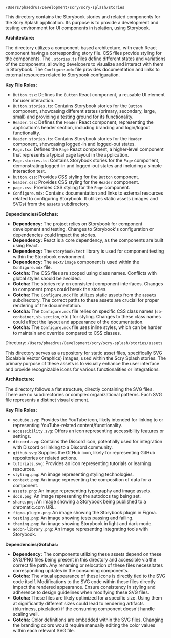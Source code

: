 ```
/Users/phaedrus/Development/scry/scry-splash/stories
```

This directory contains the Storybook stories and related components for the Scry Splash application. Its purpose is to provide a development and testing environment for UI components in isolation, using Storybook.

**Architecture:**

The directory utilizes a component-based architecture, with each React component having a corresponding story file. CSS files provide styling for the components. The `.stories.ts` files define different states and variations of the components, allowing developers to visualize and interact with them in Storybook. The `Configure.mdx` file provides documentation and links to external resources related to Storybook configuration.

**Key File Roles:**

*   `Button.tsx`: Defines the `Button` React component, a reusable UI element for user interaction.
*   `Button.stories.ts`: Contains Storybook stories for the `Button` component, showcasing different states (primary, secondary, large, small) and providing a testing ground for its functionality.
*   `Header.tsx`: Defines the `Header` React component, representing the application's header section, including branding and login/logout functionality.
*   `Header.stories.ts`: Contains Storybook stories for the `Header` component, showcasing logged-in and logged-out states.
*   `Page.tsx`: Defines the `Page` React component, a higher-level component that represents a typical page layout in the application.
*   `Page.stories.ts`: Contains Storybook stories for the `Page` component, demonstrating logged-in and logged-out states and including a simple interaction test.
*   `button.css`: Provides CSS styling for the `Button` component.
*   `header.css`: Provides CSS styling for the `Header` component.
*   `page.css`: Provides CSS styling for the `Page` component.
*   `Configure.mdx`: Contains documentation and links to external resources related to configuring Storybook. It utilizes static assets (images and SVGs) from the `assets` subdirectory.

**Dependencies/Gotchas:**

*   **Dependency:** The project relies on Storybook for component development and testing. Changes to Storybook's configuration or dependencies could impact the stories.
*   **Dependency:** React is a core dependency, as the components are built using React.
*   **Dependency:** The `storybook/test` library is used for component testing within the Storybook environment.
*   **Dependency:** The `next/image` component is used within the `Configure.mdx` file.
*   **Gotcha:** The CSS files are scoped using class names. Conflicts with global styles should be avoided.
*   **Gotcha:** The stories rely on consistent component interfaces. Changes to component props could break the stories.
*   **Gotcha:** The `Configure.mdx` file utilizes static assets from the `assets` subdirectory. The correct paths to these assets are crucial for proper rendering of the documentation.
*   **Gotcha:** The `Configure.mdx` file relies on specific CSS class names (`sb-container`, `sb-section`, etc.) for styling. Changes to these class names could affect the layout and appearance of the documentation.
*   **Gotcha:** The `Configure.mdx` file uses inline styles, which can be harder to maintain and override compared to CSS classes.

Directory: `/Users/phaedrus/Development/scry/scry-splash/stories/assets`

This directory serves as a repository for static asset files, specifically SVG (Scalable Vector Graphics) images, used within the Scry Splash stories. The primary purpose of these assets is to visually enhance the user interface and provide recognizable icons for various functionalities or integrations.

**Architecture:**

The directory follows a flat structure, directly containing the SVG files. There are no subdirectories or complex organizational patterns. Each SVG file represents a distinct visual element.

**Key File Roles:**

*   `youtube.svg`: Provides the YouTube icon, likely intended for linking to or representing YouTube-related content/functionality.
*   `accessibility.svg`: Offers an icon representing accessibility features or settings.
*   `discord.svg`: Contains the Discord icon, potentially used for integration with Discord or linking to a Discord community.
*   `github.svg`: Supplies the GitHub icon, likely for representing GitHub repositories or related actions.
*   `tutorials.svg`: Provides an icon representing tutorials or learning resources.
*   `styling.png`: An image representing styling technologies.
*   `context.png`: An image representing the composition of data for a component.
*   `assets.png`: An image representing typography and image assets.
*   `docs.png`: An image representing the autodocs tag being set.
*   `share.png`: An image showing a Storybook being published to a chromatic.com URL.
*   `figma-plugin.png`: An image showing the Storybook plugin in Figma.
*   `testing.png`: An image showing tests passing and failing.
*   `theming.png`: An image showing Storybook in light and dark mode.
*   `addon-library.png`: An image representing integrating tools with Storybook.

**Dependencies/Gotchas:**

*   **Dependency:** The components utilizing these assets depend on these SVG/PNG files being present in this directory and accessible via the correct file path. Any renaming or relocation of these files necessitates corresponding updates in the consuming components.
*   **Gotcha:** The visual appearance of these icons is directly tied to the SVG code itself. Modifications to the SVG code within these files directly impact the rendered appearance. Ensure consistency in styling and adherence to design guidelines when modifying these SVG files.
*   **Gotcha:** These files are likely optimized for a specific size. Using them at significantly different sizes could lead to rendering artifacts (blurriness, pixelation) if the consuming component doesn't handle scaling well.
*   **Gotcha:** Color definitions are embedded within the SVG files. Changing the branding colors would require manually editing the color values within each relevant SVG file.
```